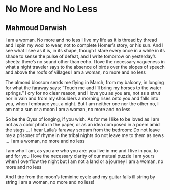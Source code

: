 # No More and No Less
## Mahmoud Darwish
I am a woman. No more and no less
I live my life as it is
thread by thread
and I spin my wool to wear, not
to complete Homer’s story, or his sun.
And I see what I see
as it is, in its shape,
though I stare every once
in a while in its shade
to sense the pulse of defeat,
and I write tomorrow
on yesterday’s sheets: there’s no sound
other than echo.
I love the necessary vagueness in
what a night traveler says to the absence
of birds over the slopes of speech
and above the roofs of villages
I am a woman, no more and no less

The almond blossom sends me flying
in March, from my balcony,
in longing for what the faraway says:
“Touch me and I’ll bring my horses to the water springs.”
I cry for no clear reason, and I love you
as you are, not as a strut
nor in vain
and from my shoulders a morning rises onto you
and falls into you, when I embrace you, a night.
But I am neither one nor the other
no, I am not a sun or a moon
I am a woman, no more and no less

So be the Qyss of longing,
if you wish. As for me
I like to be loved as I am
not as a color photo
in the paper, or as an idea
composed in a poem amid the stags …
I hear Laila’s faraway scream
from the bedroom: Do not leave me
a prisoner of rhyme in the tribal nights
do not leave me to them as news …
I am a woman, no more and no less

I am who I am, as
you are who you are: you live in me
and I live in you, to and for you
I love the necessary clarity of our mutual puzzle
I am yours when I overflow the night
but I am not a land
or a journey
I am a woman, no more and no less

And I tire
from the moon’s feminine cycle
and my guitar falls ill
string
by string
I am a woman,
no more
and no less!